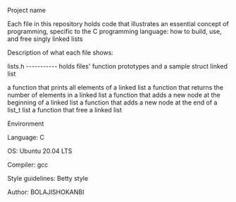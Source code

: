 Project name

Each file in this repository holds code that illustrates an essential concept of programming, specific to the C programming language: how to build, use, and free singly linked lists

Description of what each file shows:

lists.h ----------- holds files' function prototypes and a sample struct linked list

a function that prints all elements of a linked list
a function that returns the number of elements in a linked list
a function that adds a new node at the beginning of a linked list
a function that adds a new node at the end of a list_t list
a function that free a linked list

Environment

Language: C

OS: Ubuntu 20.04 LTS

Compiler: gcc 

Style guidelines: Betty style

Author:
BOLAJISHOKANBI
